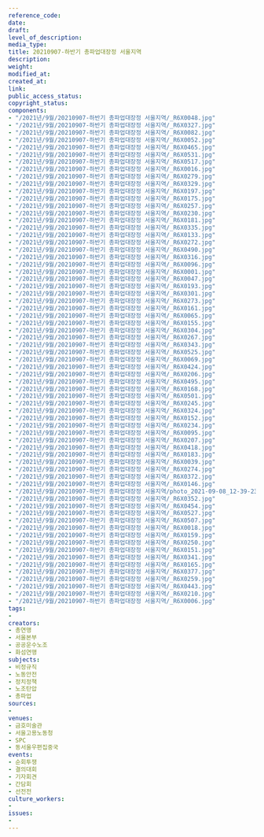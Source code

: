 ```yaml
---
reference_code: 
date: 
draft: 
level_of_description: 
media_type: 
title: 20210907-하반기 총파업대장정 서울지역
description: 
weight: 
modified_at: 
created_at: 
link: 
public_access_status: 
copyright_status: 
components:
- "/2021년/9월/20210907-하반기 총파업대장정 서울지역/_R6X0048.jpg"
- "/2021년/9월/20210907-하반기 총파업대장정 서울지역/_R6X0327.jpg"
- "/2021년/9월/20210907-하반기 총파업대장정 서울지역/_R6X0082.jpg"
- "/2021년/9월/20210907-하반기 총파업대장정 서울지역/_R6X0052.jpg"
- "/2021년/9월/20210907-하반기 총파업대장정 서울지역/_R6X0465.jpg"
- "/2021년/9월/20210907-하반기 총파업대장정 서울지역/_R6X0531.jpg"
- "/2021년/9월/20210907-하반기 총파업대장정 서울지역/_R6X0517.jpg"
- "/2021년/9월/20210907-하반기 총파업대장정 서울지역/_R6X0016.jpg"
- "/2021년/9월/20210907-하반기 총파업대장정 서울지역/_R6X0279.jpg"
- "/2021년/9월/20210907-하반기 총파업대장정 서울지역/_R6X0329.jpg"
- "/2021년/9월/20210907-하반기 총파업대장정 서울지역/_R6X0197.jpg"
- "/2021년/9월/20210907-하반기 총파업대장정 서울지역/_R6X0175.jpg"
- "/2021년/9월/20210907-하반기 총파업대장정 서울지역/_R6X0257.jpg"
- "/2021년/9월/20210907-하반기 총파업대장정 서울지역/_R6X0230.jpg"
- "/2021년/9월/20210907-하반기 총파업대장정 서울지역/_R6X0181.jpg"
- "/2021년/9월/20210907-하반기 총파업대장정 서울지역/_R6X0335.jpg"
- "/2021년/9월/20210907-하반기 총파업대장정 서울지역/_R6X0133.jpg"
- "/2021년/9월/20210907-하반기 총파업대장정 서울지역/_R6X0272.jpg"
- "/2021년/9월/20210907-하반기 총파업대장정 서울지역/_R6X0490.jpg"
- "/2021년/9월/20210907-하반기 총파업대장정 서울지역/_R6X0316.jpg"
- "/2021년/9월/20210907-하반기 총파업대장정 서울지역/_R6X0096.jpg"
- "/2021년/9월/20210907-하반기 총파업대장정 서울지역/_R6X0001.jpg"
- "/2021년/9월/20210907-하반기 총파업대장정 서울지역/_R6X0047.jpg"
- "/2021년/9월/20210907-하반기 총파업대장정 서울지역/_R6X0193.jpg"
- "/2021년/9월/20210907-하반기 총파업대장정 서울지역/_R6X0301.jpg"
- "/2021년/9월/20210907-하반기 총파업대장정 서울지역/_R6X0273.jpg"
- "/2021년/9월/20210907-하반기 총파업대장정 서울지역/_R6X0161.jpg"
- "/2021년/9월/20210907-하반기 총파업대장정 서울지역/_R6X0065.jpg"
- "/2021년/9월/20210907-하반기 총파업대장정 서울지역/_R6X0155.jpg"
- "/2021년/9월/20210907-하반기 총파업대장정 서울지역/_R6X0304.jpg"
- "/2021년/9월/20210907-하반기 총파업대장정 서울지역/_R6X0267.jpg"
- "/2021년/9월/20210907-하반기 총파업대장정 서울지역/_R6X0343.jpg"
- "/2021년/9월/20210907-하반기 총파업대장정 서울지역/_R6X0525.jpg"
- "/2021년/9월/20210907-하반기 총파업대장정 서울지역/_R6X0069.jpg"
- "/2021년/9월/20210907-하반기 총파업대장정 서울지역/_R6X0424.jpg"
- "/2021년/9월/20210907-하반기 총파업대장정 서울지역/_R6X0206.jpg"
- "/2021년/9월/20210907-하반기 총파업대장정 서울지역/_R6X0495.jpg"
- "/2021년/9월/20210907-하반기 총파업대장정 서울지역/_R6X0168.jpg"
- "/2021년/9월/20210907-하반기 총파업대장정 서울지역/_R6X0501.jpg"
- "/2021년/9월/20210907-하반기 총파업대장정 서울지역/_R6X0245.jpg"
- "/2021년/9월/20210907-하반기 총파업대장정 서울지역/_R6X0324.jpg"
- "/2021년/9월/20210907-하반기 총파업대장정 서울지역/_R6X0152.jpg"
- "/2021년/9월/20210907-하반기 총파업대장정 서울지역/_R6X0234.jpg"
- "/2021년/9월/20210907-하반기 총파업대장정 서울지역/_R6X0095.jpg"
- "/2021년/9월/20210907-하반기 총파업대장정 서울지역/_R6X0207.jpg"
- "/2021년/9월/20210907-하반기 총파업대장정 서울지역/_R6X0418.jpg"
- "/2021년/9월/20210907-하반기 총파업대장정 서울지역/_R6X0183.jpg"
- "/2021년/9월/20210907-하반기 총파업대장정 서울지역/_R6X0039.jpg"
- "/2021년/9월/20210907-하반기 총파업대장정 서울지역/_R6X0274.jpg"
- "/2021년/9월/20210907-하반기 총파업대장정 서울지역/_R6X0372.jpg"
- "/2021년/9월/20210907-하반기 총파업대장정 서울지역/_R6X0146.jpg"
- "/2021년/9월/20210907-하반기 총파업대장정 서울지역/photo_2021-09-08_12-39-23.jpg"
- "/2021년/9월/20210907-하반기 총파업대장정 서울지역/_R6X0352.jpg"
- "/2021년/9월/20210907-하반기 총파업대장정 서울지역/_R6X0454.jpg"
- "/2021년/9월/20210907-하반기 총파업대장정 서울지역/_R6X0527.jpg"
- "/2021년/9월/20210907-하반기 총파업대장정 서울지역/_R6X0507.jpg"
- "/2021년/9월/20210907-하반기 총파업대장정 서울지역/_R6X0018.jpg"
- "/2021년/9월/20210907-하반기 총파업대장정 서울지역/_R6X0159.jpg"
- "/2021년/9월/20210907-하반기 총파업대장정 서울지역/_R6X0250.jpg"
- "/2021년/9월/20210907-하반기 총파업대장정 서울지역/_R6X0151.jpg"
- "/2021년/9월/20210907-하반기 총파업대장정 서울지역/_R6X0341.jpg"
- "/2021년/9월/20210907-하반기 총파업대장정 서울지역/_R6X0165.jpg"
- "/2021년/9월/20210907-하반기 총파업대장정 서울지역/_R6X0377.jpg"
- "/2021년/9월/20210907-하반기 총파업대장정 서울지역/_R6X0259.jpg"
- "/2021년/9월/20210907-하반기 총파업대장정 서울지역/_R6X0443.jpg"
- "/2021년/9월/20210907-하반기 총파업대장정 서울지역/_R6X0210.jpg"
- "/2021년/9월/20210907-하반기 총파업대장정 서울지역/_R6X0006.jpg"
tags:
- 
creators:
- 총연맹
- 서울본부
- 공공운수노조
- 화섬연맹
subjects:
- 비정규직
- 노동안전
- 정치정책
- 노조탄압
- 총파업
sources:
- 
venues:
- 금호미술관
- 서울고용노동청
- SPC
- 동서울우편집중국
events:
- 순회투쟁
- 결의대회
- 기자회견
- 간담회
- 선전전
culture_workers:
- 
issues:
- 
---
```


